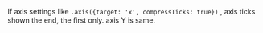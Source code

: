 If axis settings like `.axis({target: 'x', compressTicks: true})` , axis ticks shown the end, the first only. axis Y is same.
